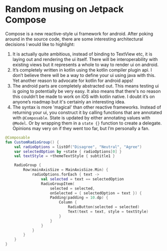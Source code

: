 # Random musing on Jetpack Compose

Compose is a new reactive-style ui framework for android. After poking around
in the source code, there are some interesting architectural decisions I would
like to highlight:

1. It is actually quite ambitious, instead of binding to TextView etc, it is
   laying out and rendering the ui itself. There will be interoperability with
   existing views but it represents a whole to way to render ui on android.
2. It’s completely written in kotlin using the kotlin compiler plugin api. I
   don’t believe there will be a way to define your ui using java with this.
   Yet another reason to advocate for kotlin for android apps!
3. The android parts are completely abstracted out. This means testing ui is
   going to potentially be very easy. It also means that there's no reason this
   couldn’t be made to work on iOS with kotlin native. I doubt it’s on anyone’s
   roadmap but it's certainly an interesting idea.
4. The syntax is more 'magical' than other reactive frameworks. Instead of
   returning your ui, you construct it by calling functions that are annotated
   with `@Composable`. State is updated by either annotating values with
   `@Model`. Or by wrapping them in a `state {}` function to create a delegate.
   Opinions may very on if they went too far, but I’m personally a fan.

```kotlin
@Composable
fun CustomRadioGroup() {
    val radioOptions = listOf("Disagree", "Neutral", "Agree")
    var selectedOption by +state { radioOptions[0] }
    val textStyle = +themeTextStyle { subtitle1 }

    RadioGroup {
        Row(mainAxisSize = MainAxisSize.Min) {
            radioOptions.forEach { text ->
                val selected = text == selectedOption
                RadioGroupItem(
                    selected = selected,
                    onSelected = { selectedOption = text }) {
                    Padding(padding = 10.dp) {
                        Column {
                            RadioButton(selected = selected)
                            Text(text = text, style = textStyle)
                        }
                    }
                }
            }
        }
    }
}
```

